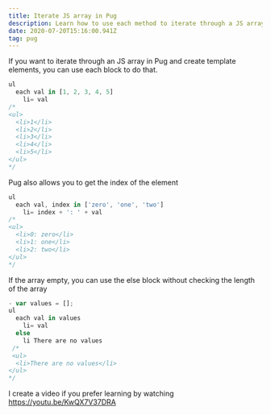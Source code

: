 ```yaml
---
title: Iterate JS array in Pug
description: Learn how to use each method to iterate through a JS array
date: 2020-07-20T15:16:00.941Z
tag: pug
---
```

If you want to iterate through an JS array in Pug and create template elements, you can use each block to do that.

```javascript
ul
  each val in [1, 2, 3, 4, 5]
    li= val
/*
<ul>
  <li>1</li>
  <li>2</li>
  <li>3</li>
  <li>4</li>
  <li>5</li>
</ul>
*/
```

Pug also allows you to get the index of the element

```javascript
ul
  each val, index in ['zero', 'one', 'two']
    li= index + ': ' + val
/*
<ul>
  <li>0: zero</li>
  <li>1: one</li>
  <li>2: two</li>
</ul>
*/
```

If the array empty, you can use the else block without checking the length of the array

```javascript
- var values = [];
ul
  each val in values
    li= val
  else
    li There are no values
 /*
 <ul>
  <li>There are no values</li>
</ul>
*/
```

I create a video if you prefer learning by watching <https://youtu.be/KwQX7V37DRA>